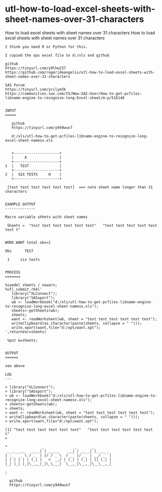 # utl-how-to-load-excel-sheets-with-sheet-names-over-31-characters
How to load excel sheets with sheet names over 31 characters
    How to load excel sheets with sheet names over 31 characters

    I think you need R or Python for this.

    I copied the ops excel file to d:/xls and github

    github
    https://tinyurl.com/y9lhw237
    https://github.com/rogerjdeangelis/utl-how-to-load-excel-sheets-with-sheet-names-over-31-characters

    SAS Forum
    https://tinyurl.com/ycclym3k
    https://communities.sas.com/t5/New-SAS-User/How-to-get-pcfiles-libname-engine-to-recognize-long-Excel-sheet/m-p/516148


    INPUT
    =====

       github
       https://tinyurl.com/y949wux7

       d:/xls/utl-how-to-get-pcfiles-libname-engine-to-recognize-long-excel-sheet-namesx.xls


       +---------------------+
       |     A               |
       +---------------------+
    1  |   TEST              |
       +---------------------+
    2  |  SIX TESTS     H    |
       +---------------------+

     [test test test test test test]  ==> note sheet name longer than 31 characters


    EXAMPLE OUTPUT
    --------------

    Macro variable shhets with sheet names

     Sheets =  "test test test test test test"   "test test test test test test t"


    WORK.WANT total obs=1

    Obs      TEST

     1     six tests


    PROCESS
    =======

    %symdel sheets / nowarn;
    %utl_submit_r64('
       library("XLConnect");
       library("SASxport");
       wb <- loadWorkbook("d:/xls/utl-how-to-get-pcfiles-libname-engine-to-recognize-long-excel-sheet-namesx.xls");
       sheets<-getSheets(wb);
       sheets;
       want <- readWorksheet(wb, sheet = "test test test test test test");
       writeClipboard(as.character(paste(sheets, collapse = " ")));
       write.xport(want,file="d:/xpt/want.xpt");
    ',returnVar=sheets)

     %put &=sheets;


    OUTPUT
    ======

    see above

    LOG
    ---

    > library("XLConnect");
    > library("SASxport");
    > wb <- loadWorkbook("d:/xls/utl-how-to-get-pcfiles-libname-engine-to-recognize-long-excel-sheet-namesx.xls");
    > sheets<-getSheets(wb);
    > sheets;
    > want <- readWorksheet(wb, sheet = "test test test test test test");
    > writeClipboard(as.character(paste(sheets, collapse = " ")));
    > write.xport(want,file="d:/xpt/want.xpt");

    [1] "test test test test test test"   "test test test test test test t"
    >

    *                _              _       _
     _ __ ___   __ _| | _____    __| | __ _| |_ __ _
    | '_ ` _ \ / _` | |/ / _ \  / _` |/ _` | __/ _` |
    | | | | | | (_| |   <  __/ | (_| | (_| | || (_| |
    |_| |_| |_|\__,_|_|\_\___|  \__,_|\__,_|\__\__,_|

    ;

      github
      https://tinyurl.com/y949wux7




